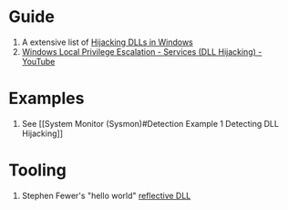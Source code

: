 # Guide

1. A extensive list of [Hijacking DLLs in Windows](https://www.wietzebeukema.nl/blog/hijacking-dlls-in-windows) 
2. [Windows Local Privilege Escalation - Services (DLL Hijacking) - YouTube](https://www.youtube.com/watch?v=9s8jYwx9FSA&list=PLjG9EfEtwbvIrGFTx4XctK8IxkUJkAEqP&index=4)


# Examples 

1. See [[System Monitor (Sysmon)#Detection Example 1 Detecting DLL Hijacking]]
# Tooling

1. Stephen Fewer's "hello world" [reflective DLL](https://github.com/stephenfewer/ReflectiveDLLInjection/tree/master/bin)
